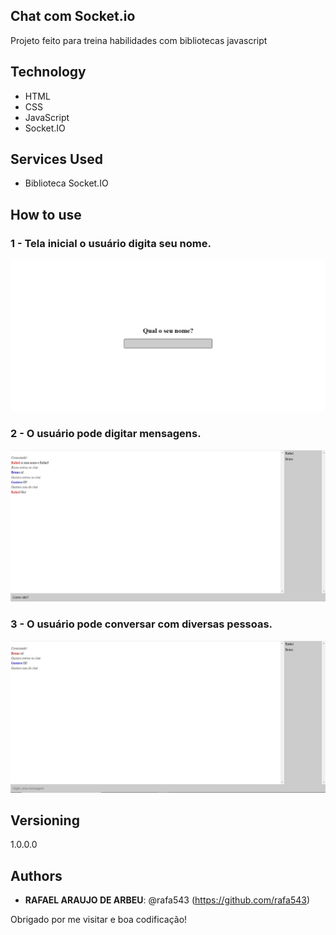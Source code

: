## Chat com Socket.io
 
Projeto feito para treina habilidades com bibliotecas javascript

 

 
## Technology 
 
* HTML
* CSS
* JavaScript
* Socket.IO
 
 
## Services Used
 
* Biblioteca Socket.IO
 
## How to use
 
### 1 - Tela inicial o usuário digita seu nome.
![Home Screen](https://github.com/rafa543/Chat-com-Sochet.io/blob/main/readme_imgs/Screenshot_3.jpg)

### 2 - O usuário pode digitar mensagens.
![Jogo](https://github.com/rafa543/Chat-com-Sochet.io/blob/main/readme_imgs/Screenshot_2.jpg)
 
### 3 - O usuário pode conversar com diversas pessoas. 
![vencedor](https://github.com/rafa543/Chat-com-Sochet.io/blob/main/readme_imgs/Screenshot_1.jpg)

 
 
## Versioning
 
1.0.0.0
 
 
## Authors
 
* **RAFAEL ARAUJO DE ARBEU**: @rafa543 (https://github.com/rafa543)
 
 
Obrigado por me visitar e boa codificação!
